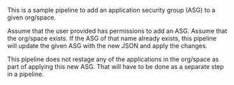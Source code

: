 This is a sample pipeline to add an application security group (ASG) to a given org/space.

Assume that the user provided has permissions to add an ASG.
Assume that the org/space exists.
If the ASG of that name already exists, this pipeline will update the given ASG with the new JSON and apply the changes.

This pipeline does not restage any of the applications in the org/space as part of applying this new ASG.  That will have to be done as a separate step in a pipeline.
